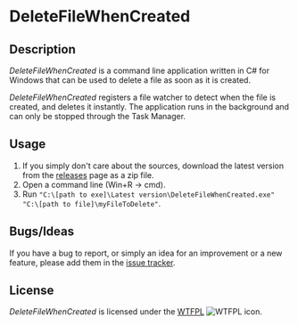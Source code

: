 DeleteFileWhenCreated
=====================

Description
-----------

_DeleteFileWhenCreated_ is a command line application written in C# for Windows that can be used to delete a file as soon as it is created.

_DeleteFileWhenCreated_ registers a file watcher to detect when the file is created, and deletes it instantly. The application runs in the background and can only be stopped through the Task Manager.

Usage
-----

1. If you simply don't care about the sources, download the latest version from the [releases](https://github.com/Otiel/DeleteFileWhenCreated/releases) page as a zip file.
2. Open a command line (Win+R -> cmd).
2. Run `"C:\[path to exe]\Latest version\DeleteFileWhenCreated.exe" "C:\[path to file]\myFileToDelete"`.

Bugs/Ideas
----------

If you have a bug to report, or simply an idea for an improvement or a new feature, please add them in the [issue tracker](https://github.com/Otiel/DeleteFileWhenCreated/issues).

License
-------

_DeleteFileWhenCreated_ is licensed under the [WTFPL](http://www.wtfpl.net/) ![WTFPL icon](http://i.imgur.com/AsWaQQl.png).
